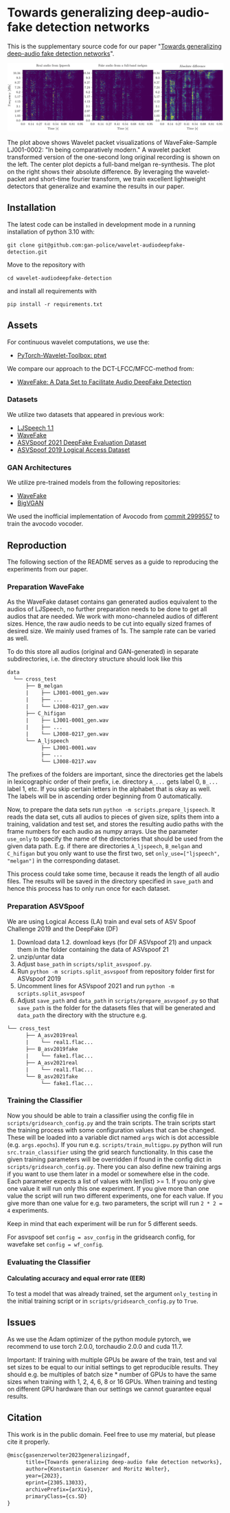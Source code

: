 # Towards generalizing deep-audio-fake detection networks

This is the supplementary source code for our paper "[Towards generalizing deep-audio fake detection networks](https://arxiv.org/abs/2305.13033)".

![packet vizualization](./img/packet_vizualization.png)

The plot above shows Wavelet packet visualizations of WaveFake-Sample LJ001-0002: "In being comparatively 
modern." A wavelet packet transformed version of the one-second long original recording is
shown on the left. The center plot depicts a full-band melgan re-synthesis. The plot on the right
shows their absolute difference. By leveraging the wavelet-packet and short-time fourier transform, 
we train excellent lightweight detectors that generalize and examine the results in our paper.

## Installation

The latest code can be installed in development mode in a running installation of python 3.10 with:

```shell
git clone git@github.com:gan-police/wavelet-audiodeepfake-detection.git
```
Move to the repository with
```shell
cd wavelet-audiodeepfake-detection
```
and install all requirements with
```shell
pip install -r requirements.txt
```

## Assets

For continuous wavelet computations, we use the:
- [PyTorch-Wavelet-Toolbox: ptwt](https://github.com/v0lta/PyTorch-Wavelet-Toolbox)

We compare our approach to the DCT-LFCC/MFCC-method from:
- [WaveFake: A Data Set to Facilitate Audio DeepFake Detection](https://github.com/RUB-SysSec/WaveFake)

### Datasets

We utilize two datasets that appeared in previous work:

- [LJSpeech 1.1](https://keithito.com/LJ-Speech-Dataset/)
- [WaveFake](https://zenodo.org/record/5642694)
- [ASVSpoof 2021 DeepFake Evaluation Dataset](https://zenodo.org/record/4835108)
- [ASVSpoof 2019 Logical Access Dataset](https://datashare.ed.ac.uk/handle/10283/3336)

### GAN Architectures
We utilize pre-trained models from the following repositories:

- [WaveFake](https://github.com/RUB-SysSec/WaveFake)
- [BigVGAN](https://github.com/NVIDIA/BigVGAN)

We used the inofficial implementation of Avocodo from [commit 2999557](https://github.com/ncsoft/avocodo) to train the avocodo vocoder.

## Reproduction

The following section of the README serves as a guide to reproducing the experiments from our paper.

### Preparation WaveFake

As the WaveFake dataset contains gan generated audios equivalent to the audios of LJSpeech, no further preparation needs to be done to get all audios that are needed. We work with mono-channeled audios of different sizes. Hence, the raw audio needs to be cut into equally sized frames of desired size. We mainly used frames of 1s. The sample rate can be varied as well.

To do this store all audios (original and GAN-generated) in separate subdirectories, i.e. the directory structure should look like this

```
data
  └── cross_test
      ├── B_melgan
      |    ├── LJ001-0001_gen.wav
      |    ├── ...
      |    └── LJ008-0217_gen.wav
      ├── C_hifigan
      |    ├── LJ001-0001_gen.wav
      |    ├── ...
      |    └── LJ008-0217_gen.wav
      └── A_ljspeech
           ├── LJ001-0001.wav
           ├── ...
           └── LJ008-0217.wav
```

The prefixes of the folders are important, since the directories get the labels in lexicographic order of their prefix, i.e. directory `A_...` gets label 0, `B_...` label 1, etc. If you skip certain letters in the alphabet that is okay as well. The labels will be in ascending order beginning from 0 automatically.

Now, to prepare the data sets run `python -m scripts.prepare_ljspeech`. It reads the data set, cuts all audios to pieces of given size, splits them into a training, validation and test set, and stores the resulting audio paths with the frame numbers for each audio as numpy arrays.
Use the parameter `use_only` to specify the name of the directories that should be used from the given data path. E.g. if there are directories `A_ljspeech`, `B_melgan` and `C_hifigan` but you only want to use the first two, set `only_use=["ljspeech", "melgan"]` in the corresponding dataset.

This process could take some time, because it reads the length of all audio files. The results will be saved in the directory specified in `save_path` and hence this process has to only run once for each dataset.

### Preparation ASVSpoof
We are using Logical Access (LA) train and eval sets of ASV Spoof Challenge 2019 and the DeepFake (DF)
1. Download data
1.2. download keys (for DF ASVspoof 21) and unpack them in the folder containing the data of ASVspoof 21
2. unzip/untar data
3. Adjust `base_path` in `scripts/split_asvspoof.py`.
4. Run `python -m scripts.split_asvspoof` from repository folder first for ASVspoof 2019
5. Uncomment lines for ASVspoof 2021 and run `python -m scripts.split_asvspoof`
6. Adjust `save_path` and `data_path` in `scripts/prepare_asvspoof.py` so that `save_path` is the folder for the datasets files that will be generated and `data_path` the directory with the structure e.g.
```
└── cross_test
      ├── A_asv2019real
      |    └── real1.flac...
      ├── B_asv2019fake
      |    └── fake1.flac...
      ├── A_asv2021real
      |    └── real1.flac...
      └── B_asv2021fake
           └── fake1.flac...
```

### Training the Classifier

Now you should be able to train a classifier using the config file in `scripts/gridsearch_config.py` and the train scripts. The train scripts start the training process with some configuration values that can be changed. These will be loaded into a variable dict named `args` wich is dot accessible (e.g. `args.epochs`). If you run e.g. `scripts/train_multigpu.py` python will run `src.train_classifier` using the grid search functionality. In this case the given training parameters will be overridden if found in the config dict in `scripts/gridsearch_config.py`. There you can also define new training args if you want to use them later in a model or somewhere else in the code. Each parameter expects a list of values with len(list) >= 1. If you only give one value it will run only this one experiment. If you give more than one value the script will run two different experiments, one for each value. If you give more than one value for e.g. two parameters, the script will run `2 * 2 = 4` experiments.

Keep in mind that each experiment will be run for 5 different seeds.

For asvspoof set `config = asv_config` in the gridsearch config, for wavefake set `config = wf_config`.

### Evaluating the Classifier

#### Calculating accuracy and equal error rate (EER)

To test a model that was already trained, set the argument `only_testing` in the initial training script or in `scripts/gridsearch_config.py` to `True`.


## Issues
As we use the Adam optimizer of the python module pytorch, we recommend to use torch 2.0.0, torchaudio 2.0.0 and cuda 11.7.

Important: If training with multiple GPUs be aware of the train, test and val set sizes to be equal to our initial settings to get reproducible results.
They should e.g. be multiples of batch size * number of GPUs to have the same sizes when training with 1, 2, 4, 6, 8 or 16 GPUs.
When training and testing on different GPU hardware than our settings we cannot guarantee equal results.

## Citation
This work is in the public domain. Feel free to use my material, but please cite it properly.
```
@misc{gasenzerwolter2023generalizingadf,
      title={Towards generalizing deep-audio fake detection networks}, 
      author={Konstantin Gasenzer and Moritz Wolter},
      year={2023},
      eprint={2305.13033},
      archivePrefix={arXiv},
      primaryClass={cs.SD}
}
```
